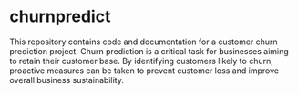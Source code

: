 # churnpredict
This repository contains code and documentation for a customer churn prediction project. Churn prediction is a critical task for businesses aiming to retain their customer base. By identifying customers likely to churn, proactive measures can be taken to prevent customer loss and improve overall business sustainability.
